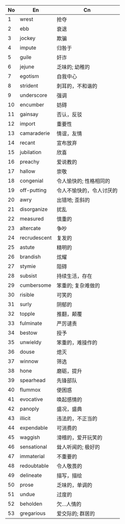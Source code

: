 | No  | En           | Cn           |
| --- | ------------ | ------------ |
| 1   | wrest        | 抢夺           |
| 2   | ebb          | 衰退           |
| 3   | jockey       | 欺骗           |
| 4   | impute       | 归咎于          |
| 5   | guile        | 奸诈           |
| 6   | jejune       | 乏味的; 幼稚的     |
| 7   | egotism      | 自我中心         |
| 8   | strident     | 刺耳的，不和谐的     |
| 9   | underscore   | 强调           |
| 10  | encumber     | 妨碍           |
| 11  | gainsay      | 否认，反驳        |
| 12  | import       | 重要性          |
| 13  | camaraderie  | 情谊，友情        |
| 14  | recant       | 宣布放弃         |
| 15  | jubilation   | 欣喜           |
| 16  | preachy      | 爱说教的         |
| 17  | hallow       | 崇敬           |
| 18  | congenial    | 令人愉快的; 性格相同的 |
| 19  | off-putting  | 令人不愉快的，令人讨厌的 |
| 20  | awry         | 出错地; 歪斜的     |
| 21  | disorganize  | 扰乱           |
| 22  | measured     | 慎重的          |
| 23  | altercate    | 争吵           |
| 24  | recrudescent | 复发的          |
| 25  | astute       | 精明的          |
| 26  | brandish     | 炫耀           |
| 27  | stymie       | 阻碍           |
| 28  | subsist      | 持续生活，存在      |
| 29  | cumbersome   | 笨重的; 复杂难做的   |
| 30  | risible      | 可笑的          |
| 31  | surly        | 阴郁的          |
| 32  | topple       | 推翻，颠覆        |
| 33  | fulminate    | 严厉谴责         |
| 34  | bestow       | 授予           |
| 35  | unwieldy     | 笨重的，难操作的     |
| 36  | douse        | 熄灭           |
| 37  | winnow       | 筛选           |
| 38  | hone         | 磨砺，提升        |
| 39  | spearhead    | 先锋部队         |
| 40  | flummox      | 使困惑          |
| 41  | evocative    | 唤起感情的        |
| 42  | panoply      | 盛况，盛典        |
| 43  | illicit      | 违法的，不正当的     |
| 44  | expendable   | 可消费的         |
| 45  | waggish      | 滑稽的，爱开玩笑的    |
| 46  | sensational  | 耸人听闻的; 极好的   |
| 47  | immaterial   | 不重要的         |
| 48  | redoubtable  | 令人敬畏的        |
| 49  | delineate    | 描写，描绘        |
| 50  | prose        | 乏味的，单调的      |
| 51  | undue        | 过度的          |
| 52  | beholden     | 欠…人情的        |
| 53  | gregarious   | 爱交际的; 群居的    |
